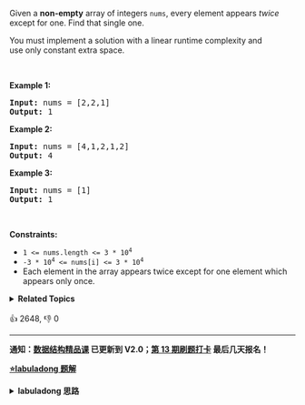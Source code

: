 <p>Given a <strong>non-empty</strong>&nbsp;array of integers <code>nums</code>, every element appears <em>twice</em> except for one. Find that single one.</p>

<p>You must&nbsp;implement a solution with a linear runtime complexity and use&nbsp;only constant&nbsp;extra space.</p>

<p>&nbsp;</p> 
<p><strong class="example">Example 1:</strong></p> 
<pre><strong>Input:</strong> nums = [2,2,1]
<strong>Output:</strong> 1
</pre>
<p><strong class="example">Example 2:</strong></p> 
<pre><strong>Input:</strong> nums = [4,1,2,1,2]
<strong>Output:</strong> 4
</pre>
<p><strong class="example">Example 3:</strong></p> 
<pre><strong>Input:</strong> nums = [1]
<strong>Output:</strong> 1
</pre> 
<p>&nbsp;</p> 
<p><strong>Constraints:</strong></p>

<ul> 
 <li><code>1 &lt;= nums.length &lt;= 3 * 10<sup>4</sup></code></li> 
 <li><code>-3 * 10<sup>4</sup> &lt;= nums[i] &lt;= 3 * 10<sup>4</sup></code></li> 
 <li>Each element in the array appears twice except for one element which appears only once.</li> 
</ul>

<details><summary><strong>Related Topics</strong></summary>位运算 | 数组</details><br>

<div>👍 2648, 👎 0</div>

<div id="labuladong"><hr>

**通知：[数据结构精品课](https://aep.h5.xeknow.com/s/1XJHEO) 已更新到 V2.0；[第 13 期刷题打卡](https://mp.weixin.qq.com/s/eUG2OOzY3k_ZTz-CFvtv5Q) 最后几天报名！**



<p><strong><a href="https://labuladong.github.io/article?qno=136" target="_blank">⭐️labuladong 题解</a></strong></p>
<details><summary><strong>labuladong 思路</strong></summary>

## 基本思路

这里就可以运用异或运算的性质：

一个数和它本身做异或运算结果为 0，即 `a ^ a = 0`；一个数和 0 做异或运算的结果为它本身，即 `a ^ 0 = a`。

对于这道题目，我们只要把所有数字进行异或，成对儿的数字就会变成 0，落单的数字和 0 做异或还是它本身，所以最后异或的结果就是只出现一次的元素。

**详细题解：[常用的位操作](https://labuladong.github.io/article/fname.html?fname=常用的位操作)**

**标签：[位运算](https://mp.weixin.qq.com/mp/appmsgalbum?__biz=MzAxODQxMDM0Mw==&action=getalbum&album_id=2122023604245659649)，[数学](https://mp.weixin.qq.com/mp/appmsgalbum?__biz=MzAxODQxMDM0Mw==&action=getalbum&album_id=2122023604245659649)**

## 解法代码

```java
class Solution {
    public int singleNumber(int[] nums) {
        int res = 0;
        for (int n : nums) {
            res ^= n;
        }
        return res;
    }
}
```

**类似题目**：
  - [191. 位1的个数 🟢](/problems/number-of-1-bits)
  - [231. 2 的幂 🟢](/problems/power-of-two)
  - [268. 丢失的数字 🟢](/problems/missing-number)
  - [剑指 Offer 15. 二进制中1的个数 🟢](/problems/er-jin-zhi-zhong-1de-ge-shu-lcof)

</details>
</div>



